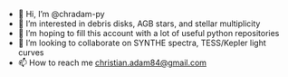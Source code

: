 - 👋 Hi, I’m @chradam-py
- 👀 I’m interested in debris disks, AGB stars, and stellar multiplicity
- 🌱 I’m hoping to fill this account with a lot of useful python repositories
- 💞️ I’m looking to collaborate on SYNTHE spectra, TESS/Kepler light curves
- 📫 How to reach me christian.adam84@gmail.com

<!---
chradam-py/chradam-py is a ✨ special ✨ repository because its `README.md` (this file) appears on your GitHub profile.
You can click the Preview link to take a look at your changes.
--->
